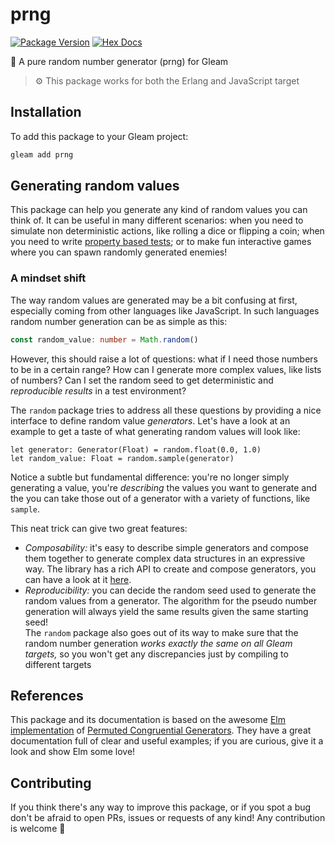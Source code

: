 # prng

[![Package Version](https://img.shields.io/hexpm/v/prng)](https://hex.pm/packages/prng)
[![Hex Docs](https://img.shields.io/badge/hex-docs-ffaff3)](https://hexdocs.pm/prng/)

🎲 A pure random number generator (prng) for Gleam

> ⚙️ This package works for both the Erlang and JavaScript target

## Installation

To add this package to your Gleam project:

```sh
gleam add prng
```

## Generating random values

This package can help you generate any kind of random values you can think of.
It can be useful in many different scenarios: when you need to simulate non
deterministic actions, like rolling a dice or flipping a coin; when you need to
write [property based tests](https://ferd.ca/property-based-testing-basics.html);
or to make fun interactive games where you can spawn randomly generated enemies!

### A mindset shift

The way random values are generated may be a bit confusing at first, especially
coming from other languages like JavaScript. In such languages random number
generation can be as simple as this:

```ts
const random_value: number = Math.random()
```

However, this should raise a lot of questions: what if I need those numbers to
be in a certain range?
How can I generate more complex values, like lists of
numbers?
Can I set the random seed to get deterministic and _reproducible results_ in a
test environment?

The `random` package tries to address all these questions by providing a nice
interface to define random value _generators_.
Let's have a look at an example to get a taste of what generating random values
will look like:

```gleam
let generator: Generator(Float) = random.float(0.0, 1.0)
let random_value: Float = random.sample(generator)
```

Notice a subtle but fundamental difference: you're no longer simply generating
a value, you're _describing_ the values you want to generate and the you can
take those out of a generator with a variety of functions, like `sample`.

This neat trick can give two great features:

- _Composability:_ it's easy to describe simple generators and compose them
  together to generate complex data structures in an expressive way. The library
  has a rich API to create and compose generators, you can have a look at it
  [here](https://hexdocs.pm/prng/).
- _Reproducibility:_ you can decide the random seed used to generate the random
  values from a generator. The algorithm for the pseudo number generation will
  always yield the same results given the same starting seed!  
  The `random` package also goes out of its way to make sure that the random
  number generation _works exactly the same on all Gleam targets,_ so you won't
  get any discrepancies just by compiling to different targets

## References

This package and its documentation is based on the awesome
[Elm implementation](https://package.elm-lang.org/packages/elm/random/1.0.0/)
of [Permuted Congruential Generators](https://www.pcg-random.org).
They have a great documentation full of clear and useful examples; if you are
curious, give it a look and show Elm some love!

## Contributing

If you think there's any way to improve this package, or if you spot a bug don't
be afraid to open PRs, issues or requests of any kind! Any contribution is
welcome 💜
